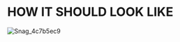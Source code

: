 # HOW IT SHOULD LOOK LIKE
![Snag_4c7b5ec9](https://user-images.githubusercontent.com/65237382/135784930-9fa58e7b-57af-4de9-8964-b888feed32dc.png)

